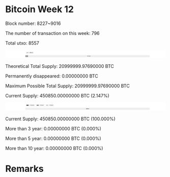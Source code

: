# Bitcoin Week 12

Block number: 8227~9016

The number of transaction on this week: 796

Total utxo: 8557

![](../images/mined_week12.png)

Theoretical Total Supply: 20999999.97690000 BTC

Permanently disappeared: 0.00000000 BTC

Maximum Possible Total Supply: 20999999.97690000 BTC

Current Supply: 450850.00000000 BTC (2.147%)

![](../images/year_week12.png)


Current Supply: 450850.00000000 BTC (100.000%)

More than 3 year: 0.00000000 BTC (0.000%)

More than 5 year: 0.00000000 BTC (0.000%)

More than 10 year: 0.00000000 BTC (0.000%)

# Remarks

